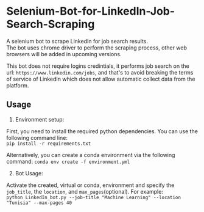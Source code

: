 # Selenium-Bot-for-LinkedIn-Job-Search-Scraping

A selenium bot to scrape LinkedIn for job search results.\
The bot uses chrome driver to perform the scraping process, other web browsers will be added in upcoming versions.

This bot does not require logins credintials, it performs job search on the url: `https://www.linkedin.com/jobs`, and that's to avoid breaking the terms of service of LinkedIn which does not allow automatic collect data from the platform.

## Usage
1. Environment setup:

First, you need to install the required python dependencies. You can use the following command line:\
`pip install -r requirements.txt`

Alternatively, you can create a conda environment via the following command:
`conda env create -f environment.yml`

2. Bot Usage:

Activate the created, virtual or conda, environment and specify the `job_title`, the `location`, and `max_pages`(optional). For example:\
`python LinkedIn_bot.py --job-title "Machine Learning" --location "Tunisia" --max-pages 40`
